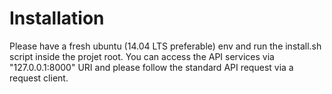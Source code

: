 Installation
============
Please have a fresh ubuntu (14.04 LTS preferable) env and run the install.sh script inside the projet root. You can access the API services via "127.0.0.1:8000" URI and please follow the standard API request via a request client.
